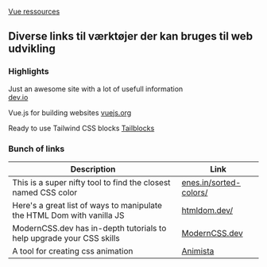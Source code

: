 [Vue ressources](vue.html)

## Diverse links til værktøjer der kan bruges til web udvikling

### Highlights

Just an awesome site with a lot of usefull information  
[dev.io](https://dev.to/)

Vue.js for building websites
[vuejs.org](https://vuejs.org/)

Ready to use Tailwind CSS blocks
[Tailblocks](https://github.com/mertJF/tailblocks)

### Bunch of links

| Description | Link |
|---|---|
| This is a super nifty tool to find the closest named CSS color | [enes.in/sorted-colors/](https://enes.in/sorted-colors/) |
| Here's a great list of ways to manipulate the HTML Dom with vanilla JS| [htmldom.dev/](https://htmldom.dev/) |
| ModernCSS.dev has in-depth tutorials to help upgrade your CSS skills | [ModernCSS.dev](https://moderncss.dev) |
| A tool for creating css animation | [Animista](https://animista.net/play/basic) |
